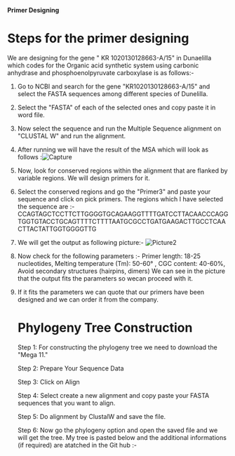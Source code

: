 **Primer Designing**

# Steps for the primer designing 
We are designing for the gene " KR 1020130128663-A/15" in Dunaelilla which codes for the Organic acid synthetic system using carbonic anhydrase and phosphoenolpyruvate carboxylase is as follows:- 

1.  Go to NCBI and search for the gene \"KR1020130128663-A/15\" and select the FASTA sequences among different species of Dunelilla. 

2.  Select the \"FASTA\" of each of the selected ones and copy paste it
    in word file.

3.  Now select the sequence and run the Multiple Sequence alignment on
    \"CLUSTAL W\" and run the alignment.

4.  After running we will have the result of the MSA which will look as follows :![Capture](https://github.com/prakashaman717/Prakashaman_Notebook/assets/171917083/1d8527a2-2632-46ca-bac6-e88840410515)


5.  Now, look for conserved regions within the alignment that are
    flanked by variable regions. We will design primers for it.

6.  Select the conserved regions and go the \"Primer3\" and paste your
    sequence and click on pick primers. The regions which I have
    selected the sequence are :-
    CCAGTAGCTCCTTCTTGGGGTGCAGAAGGTTTTGATCCTTACAACCCAGGTGGTGTACCTGCAGTTTTCTTTTAATGCGCCTGATGAAGACTTGCCTCAACTTACTATTGGTGGGGTTG

7.  We will get the output as following picture:- ![Picture2](https://github.com/prakashaman717/Prakashaman_Notebook/assets/171917083/40ee1d9c-307e-4654-8674-bf347241b281)

8.  Now check for the following parameters :-
Primer length: 18-25 nucleotides, Melting temperature (Tm): 50-60°
, CGC content: 40-60%, Avoid secondary structures (hairpins, dimers)
 We can see in the picture that the output fits the parameters so wecan proceed with it.

9.  If it fits the parameters we can quote that our primers have been designed and we can order it from the company.

    # Phylogeny Tree Construction

    Step 1: For constructing the phylogeny tree we need to download the "Mega 11."

    Step 2: Prepare Your Sequence Data

    Step 3: Click on Align

    Step 4: Select create a new alignment and copy paste your FASTA sequences that you want to align. 

    Step 5: Do alignment by ClustalW and save the file.

    Step 6: Now go the phylogeny option and open the saved file and we will get the tree.
           My tree is pasted below and the additional informations (if required) are atatched in the Git hub :- 

